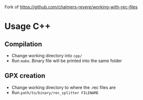 Fork of https://github.com/chalmers-revere/working-with-rec-files

# Usage C++
## Compilation
- Change working directory into `cpp/`
- Run `make`. Binary file will be printed into the same folder

## GPX creation
- Change working directory to where the .rec files are
- Run `path/to/binary/rec_splitter FILENAME` 
